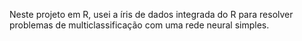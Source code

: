 Neste  projeto em R,  usei a íris de dados integrada do R para resolver problemas de multiclassificação com uma rede neural simples. 
